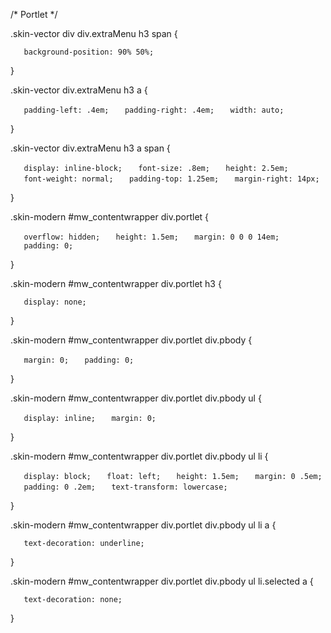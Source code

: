 /\* Portlet \*/

.skin-vector div div.extraMenu h3 span {

`   background-position: 90% 50%;`

}

.skin-vector div.extraMenu h3 a {

`   padding-left: .4em;`
`   padding-right: .4em;`
`   width: auto;`

}

.skin-vector div.extraMenu h3 a span {

`   display: inline-block;`
`   font-size: .8em;`
`   height: 2.5em;`
`   font-weight: normal;`
`   padding-top: 1.25em;`
`   margin-right: 14px;`

}

.skin-modern \#mw_contentwrapper div.portlet {

`   overflow: hidden;`
`   height: 1.5em;`
`   margin: 0 0 0 14em;`
`   padding: 0;`

}

.skin-modern \#mw_contentwrapper div.portlet h3 {

`   display: none;`

}

.skin-modern \#mw_contentwrapper div.portlet div.pbody {

`   margin: 0;`
`   padding: 0;`

}

.skin-modern \#mw_contentwrapper div.portlet div.pbody ul {

`   display: inline;`
`   margin: 0;`

}

.skin-modern \#mw_contentwrapper div.portlet div.pbody ul li {

`   display: block;`
`   float: left;`
`   height: 1.5em;`
`   margin: 0 .5em;`
`   padding: 0 .2em;`
`   text-transform: lowercase;`

}

.skin-modern \#mw_contentwrapper div.portlet div.pbody ul li a {

`   text-decoration: underline;`

}

.skin-modern \#mw_contentwrapper div.portlet div.pbody ul li.selected a {

`   text-decoration: none;`

}